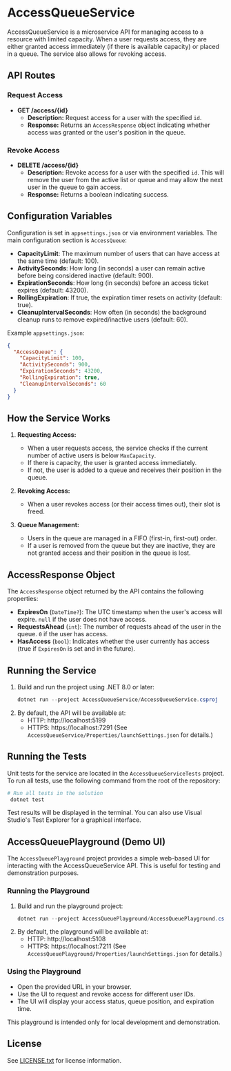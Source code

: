 # AccessQueueService

AccessQueueService is a microservice API for managing access to a resource with limited capacity. When a user requests access, they are either granted access immediately (if there is available capacity) or placed in a queue. The service also allows for revoking access.

## API Routes

### Request Access
- **GET /access/{id}**
  - **Description:** Request access for a user with the specified `id`.
  - **Response:** Returns an `AccessResponse` object indicating whether access was granted or the user's position in the queue.

### Revoke Access
- **DELETE /access/{id}**
  - **Description:** Revoke access for a user with the specified `id`. This will remove the user from the active list or queue and may allow the next user in the queue to gain access.
  - **Response:** Returns a boolean indicating success.

## Configuration Variables

Configuration is set in `appsettings.json` or via environment variables. The main configuration section is `AccessQueue`:

- **CapacityLimit**: The maximum number of users that can have access at the same time (default: 100).
- **ActivitySeconds**: How long (in seconds) a user can remain active before being considered inactive (default: 900).
- **ExpirationSeconds**: How long (in seconds) before an access ticket expires (default: 43200).
- **RollingExpiration**: If true, the expiration timer resets on activity (default: true).
- **CleanupIntervalSeconds**: How often (in seconds) the background cleanup runs to remove expired/inactive users (default: 60).

Example `appsettings.json`:
```json
{
  "AccessQueue": {
    "CapacityLimit": 100,
    "ActivitySeconds": 900,
    "ExpirationSeconds": 43200,
    "RollingExpiration": true,
    "CleanupIntervalSeconds": 60
  }
}
```

## How the Service Works

1. **Requesting Access:**
   - When a user requests access, the service checks if the current number of active users is below `MaxCapacity`.
   - If there is capacity, the user is granted access immediately.
   - If not, the user is added to a queue and receives their position in the queue.

2. **Revoking Access:**
   - When a user revokes access (or their access times out), their slot is freed.

3. **Queue Management:**
   - Users in the queue are managed in a FIFO (first-in, first-out) order.
   - If a user is removed from the queue but they are inactive, they are not granted access and their position in the queue is lost.

## AccessResponse Object

The `AccessResponse` object returned by the API contains the following properties:

- **ExpiresOn** (`DateTime?`): The UTC timestamp when the user's access will expire. `null` if the user does not have access.
- **RequestsAhead** (`int`): The number of requests ahead of the user in the queue. `0` if the user has access.
- **HasAccess** (`bool`): Indicates whether the user currently has access (true if `ExpiresOn` is set and in the future).

## Running the Service

1. Build and run the project using .NET 8.0 or later:
   ```powershell
   dotnet run --project AccessQueueService/AccessQueueService.csproj
   ```
2. By default, the API will be available at:
   - HTTP: http://localhost:5199
   - HTTPS: https://localhost:7291
   (See `AccessQueueService/Properties/launchSettings.json` for details.)

## Running the Tests

Unit tests for the service are located in the `AccessQueueServiceTests` project. To run all tests, use the following command from the root of the repository:

```powershell
# Run all tests in the solution
 dotnet test
```

Test results will be displayed in the terminal. You can also use Visual Studio's Test Explorer for a graphical interface.

## AccessQueuePlayground (Demo UI)

The `AccessQueuePlayground` project provides a simple web-based UI for interacting with the AccessQueueService API. This is useful for testing and demonstration purposes.

### Running the Playground

1. Build and run the playground project:
   ```powershell
   dotnet run --project AccessQueuePlayground/AccessQueuePlayground.csproj
   ```
2. By default, the playground will be available at:
   - HTTP: http://localhost:5108
   - HTTPS: https://localhost:7211
   (See `AccessQueuePlayground/Properties/launchSettings.json` for details.)

### Using the Playground

- Open the provided URL in your browser.
- Use the UI to request and revoke access for different user IDs.
- The UI will display your access status, queue position, and expiration time.

This playground is intended only for local development and demonstration.

## License
See [LICENSE.txt](./LICENSE.txt) for license information.